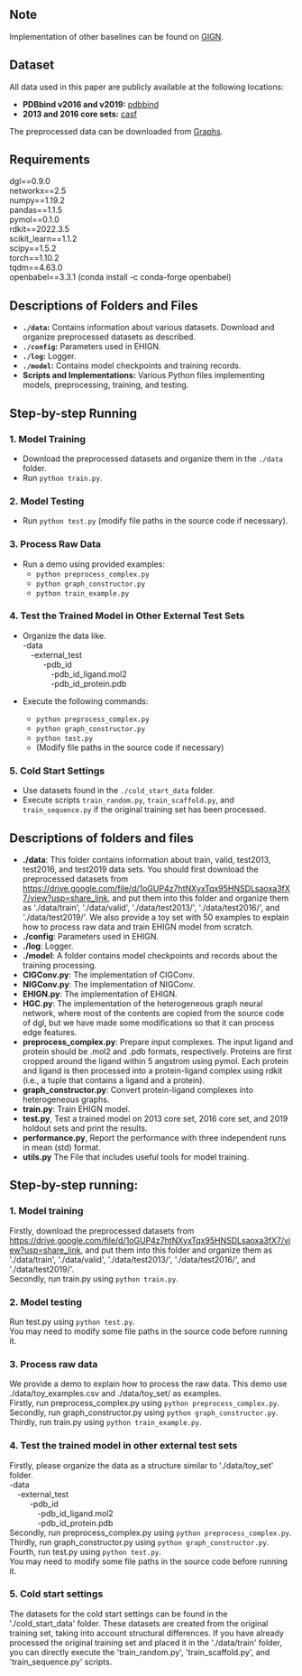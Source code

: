 ## Note
Implementation of other baselines can be found on [GIGN](https://github.com/guaguabujianle/GIGN).

## Dataset
All data used in this paper are publicly available at the following locations:
- **PDBbind v2016 and v2019:** [pdbbind](http://www.pdbbind.org.cn/download.php)
- **2013 and 2016 core sets:** [casf](http://www.pdbbind.org.cn/casf.php)

The preprocessed data can be downloaded from [Graphs](https://drive.google.com/file/d/1oGUP4z7htNXyxTqx95HNSDLsaoxa3fX7/view?usp=share_link).

## Requirements  
dgl==0.9.0  
networkx==2.5  
numpy==1.19.2  
pandas==1.1.5  
pymol==0.1.0  
rdkit==2022.3.5  
scikit_learn==1.1.2  
scipy==1.5.2  
torch==1.10.2  
tqdm==4.63.0  
openbabel==3.3.1 (conda install -c conda-forge openbabel)


## Descriptions of Folders and Files
- **`./data`:** Contains information about various datasets. Download and organize preprocessed datasets as described.
- **`./config`:** Parameters used in EHIGN.
- **`./log`:** Logger.
- **`./model`:** Contains model checkpoints and training records.
- **Scripts and Implementations:** Various Python files implementing models, preprocessing, training, and testing.

## Step-by-step Running

### 1. Model Training
- Download the preprocessed datasets and organize them in the `./data` folder.
- Run `python train.py`.

### 2. Model Testing
- Run `python test.py` (modify file paths in the source code if necessary).

### 3. Process Raw Data
- Run a demo using provided examples:
  - `python preprocess_complex.py`
  - `python graph_constructor.py`
  - `python train_example.py`

### 4. Test the Trained Model in Other External Test Sets
- Organize the data like.  
  -data  
  &ensp;&ensp;-external_test  
  &ensp; &ensp;&ensp;&ensp; -pdb_id  
  &ensp; &ensp; &ensp;&ensp;&ensp;&ensp;-pdb_id_ligand.mol2  
  &ensp; &ensp; &ensp;&ensp;&ensp;&ensp;-pdb_id_protein.pdb
  
- Execute the following commands:
  - `python preprocess_complex.py`
  - `python graph_constructor.py`
  - `python test.py`
  - (Modify file paths in the source code if necessary)

### 5. Cold Start Settings
- Use datasets found in the `./cold_start_data` folder.
- Execute scripts `train_random.py`, `train_scaffold.py`, and `train_sequence.py` if the original training set has been processed.





## Descriptions of folders and files
+ **./data**: This folder contains information about train, valid, test2013, test2016, and test2019 data sets. You should first download the preprocessed datasets from https://drive.google.com/file/d/1oGUP4z7htNXyxTqx95HNSDLsaoxa3fX7/view?usp=share_link, and put them into this folder and organize them as './data/train', './data/valid', './data/test2013/', './data/test2016/', and  './data/test2019/'. We also provide a toy set with 50 examples to explain how to process raw data and train EHIGN model from scratch. 
+ **./config**: Parameters used in EHIGN.
+ **./log**: Logger.
+ **./model**: A folder contains model checkpoints and records about the training processing.
+ **CIGConv.py**: The implementation of CIGConv.
+ **NIGConv.py**: The implementation of NIGConv.
+ **EHIGN.py**: The implementation of EHIGN.
+ **HGC.py**: The implementation of the heterogeneous graph neural network, where most of the contents are copied from the source code of dgl, but we have made some modifications so that it can process edge features.
+ **preprocess_complex.py**: Prepare input complexes. The input ligand and protein should be .mol2 and .pdb formats, respectively. Proteins are first cropped around the ligand within 5 angstrom using pymol. Each protein and ligand is then processed into a protein-ligand complex using rdkit (i.e., a tuple that contains a ligand and a protein).
+ **graph_constructor.py**: Convert protein-ligand complexes into heterogeneous graphs.
+ **train.py**: Train EHIGN model.
+ **test.py**, Test a trained model on 2013 core set, 2016 core set, and 2019 holdout sets and print the results.
+ **performance.py**, Report the performance with three independent runs in mean (std) format. 
+ **utils.py** The File that includes useful tools for model training.

## Step-by-step running:  

### 1. Model training
Firstly, download the preprocessed datasets from https://drive.google.com/file/d/1oGUP4z7htNXyxTqx95HNSDLsaoxa3fX7/view?usp=share_link, and put them into this folder and organize them as './data/train', './data/valid', './data/test2013/', './data/test2016/', and  './data/test2019/'.  
Secondly, run train.py using `python train.py`.  

### 2. Model testing
Run test.py using `python test.py`.    
You may need to modify some file paths in the source code before running it.

### 3. Process raw data
We provide a demo to explain how to process the raw data. This demo use ./data/toy_examples.csv and ./data/toy_set/ as examples.  
Firstly, run preprocess_complex.py using `python preprocess_complex.py`.    
Secondly, run graph_constructor.py using `python graph_constructor.py`.  
Thirdly, run train.py using `python train_example.py`.    

### 4. Test the trained model in other external test sets
Firstly, please organize the data as a structure similar to './data/toy_set' folder.  
-data  
&ensp;&ensp;-external_test  
&ensp; &ensp;&ensp;&ensp; -pdb_id  
&ensp; &ensp; &ensp;&ensp;&ensp;&ensp;-pdb_id_ligand.mol2  
&ensp; &ensp; &ensp;&ensp;&ensp;&ensp;-pdb_id_protein.pdb  
Secondly, run preprocess_complex.py using `python preprocess_complex.py`.  
Thirdly, run graph_constructor.py using `python graph_constructor.py`.  
Fourth, run test.py using `python test.py`.  
You may need to modify some file paths in the source code before running it.  

### 5. Cold start settings
The datasets for the cold start settings can be found in the './cold_start_data' folder. These datasets are created from the original training set, taking into account structural differences. If you have already processed the original training set and placed it in the './data/train' folder, you can directly execute the 'train_random.py', 'train_scaffold.py', and 'train_sequence.py' scripts.


